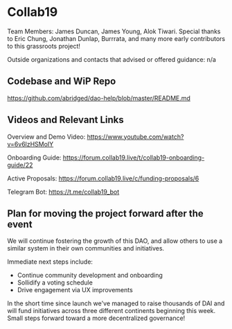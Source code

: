 # Collab19

Team Members: James Duncan, James Young, Alok Tiwari. Special thanks to Eric Chung, Jonathan Dunlap, Burrrata, and many more early contributors to this grassroots project!

Outside organizations and contacts that advised or offered guidance: n/a

## Codebase and WiP Repo

https://github.com/abridged/dao-help/blob/master/README.md

## Videos and Relevant Links
Overview and Demo Video: https://www.youtube.com/watch?v=6v6lzHSMoIY

Onboarding Guide: https://forum.collab19.live/t/collab19-onboarding-guide/22

Active Proposals: https://forum.collab19.live/c/funding-proposals/6

Telegram Bot: https://t.me/collab19_bot

## Plan for moving the project forward after the event
We will continue fostering the growth of this DAO, and allow others to use a similar system in their own communities and initiatives. 

Immediate next steps include:
  * Continue community development and onboarding
  * Sollidify a voting schedule 
  * Drive engagement via UX improvements

In the short time since launch we've managed to raise thousands of DAI and will fund initiatives across three different continents beginning this week. Small steps forward toward a more decentralized governance!
